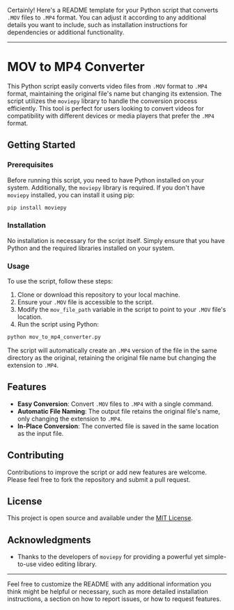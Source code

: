 Certainly! Here's a README template for your Python script that converts `.MOV` files to `.MP4` format. You can adjust it according to any additional details you want to include, such as installation instructions for dependencies or additional functionality.

---

# MOV to MP4 Converter

This Python script easily converts video files from `.MOV` format to `.MP4` format, maintaining the original file's name but changing its extension. The script utilizes the `moviepy` library to handle the conversion process efficiently. This tool is perfect for users looking to convert videos for compatibility with different devices or media players that prefer the `.MP4` format.

## Getting Started

### Prerequisites

Before running this script, you need to have Python installed on your system. Additionally, the `moviepy` library is required. If you don't have `moviepy` installed, you can install it using pip:

```bash
pip install moviepy
```

### Installation

No installation is necessary for the script itself. Simply ensure that you have Python and the required libraries installed on your system.

### Usage

To use the script, follow these steps:

1. Clone or download this repository to your local machine.
2. Ensure your `.MOV` file is accessible to the script.
3. Modify the `mov_file_path` variable in the script to point to your `.MOV` file's location.
4. Run the script using Python:

```bash
python mov_to_mp4_converter.py
```

The script will automatically create an `.MP4` version of the file in the same directory as the original, retaining the original file name but changing the extension to `.MP4`.

## Features

- **Easy Conversion**: Convert `.MOV` files to `.MP4` with a single command.
- **Automatic File Naming**: The output file retains the original file's name, only changing the extension to `.MP4`.
- **In-Place Conversion**: The converted file is saved in the same location as the input file.

## Contributing

Contributions to improve the script or add new features are welcome. Please feel free to fork the repository and submit a pull request.

## License

This project is open source and available under the [MIT License](LICENSE).

## Acknowledgments

- Thanks to the developers of `moviepy` for providing a powerful yet simple-to-use video editing library.

---

Feel free to customize the README with any additional information you think might be helpful or necessary, such as more detailed installation instructions, a section on how to report issues, or how to request features.
